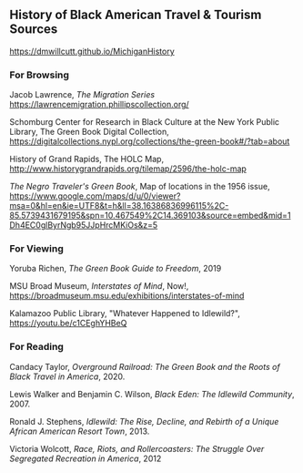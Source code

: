 ## History of Black American Travel & Tourism Sources
https://dmwillcutt.github.io/MichiganHistory

### <b>For Browsing</b>
Jacob Lawrence, <i>The Migration Series</i> https://lawrencemigration.phillipscollection.org/

Schomburg Center for Research in Black Culture at the New York Public Library, The Green Book Digital Collection, https://digitalcollections.nypl.org/collections/the-green-book#/?tab=about

History of Grand Rapids, The HOLC Map, http://www.historygrandrapids.org/tilemap/2596/the-holc-map

<i>The Negro Traveler's Green Book</i>, Map of locations in the 1956 issue, https://www.google.com/maps/d/u/0/viewer?msa=0&hl=en&ie=UTF8&t=h&ll=38.16386836996115%2C-85.5739431679195&spn=10.467549%2C14.369103&source=embed&mid=1Dh4EC0glByrNgb95JJpHrcMKiOs&z=5


### <b>For Viewing</b>

Yoruba Richen, <i>The Green Book Guide to Freedom</i>, 2019

MSU Broad Museum, <i>Interstates of Mind</i>, Now!, https://broadmuseum.msu.edu/exhibitions/interstates-of-mind

Kalamazoo Public Library, "Whatever Happened to Idlewild?", https://youtu.be/c1CEghYHBeQ


### <b> For Reading</b>
 
Candacy Taylor, <i>Overground Railroad: The Green Book and the Roots of Black Travel in America</i>, 2020.
 
Lewis Walker and Benjamin C. Wilson, <i>Black Eden: The Idlewild Community</i>, 2007.
 
Ronald J. Stephens, <i>Idlewild: The Rise, Decline, and Rebirth of a Unique African American Resort Town</i>, 2013.
 
Victoria Wolcott, <i>Race, Riots, and Rollercoasters: The Struggle Over Segregated Recreation in America</i>, 2012


 
